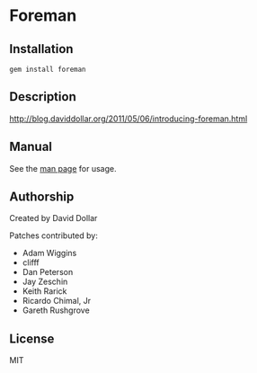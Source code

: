 # Foreman

## Installation

    gem install foreman

## Description

http://blog.daviddollar.org/2011/05/06/introducing-foreman.html

## Manual

See the [man page](http://ddollar.github.com/foreman) for usage.

## Authorship

Created by David Dollar

Patches contributed by:

* Adam Wiggins
* clifff
* Dan Peterson
* Jay Zeschin
* Keith Rarick
* Ricardo Chimal, Jr
* Gareth Rushgrove

## License

MIT
